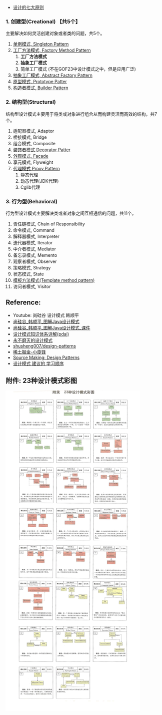 
* [设计的七大原则](docs/设计的七大原则.md)


### 1. 创建型(Creational) 【共5个】
主要解决如何灵活创建对象或者类的问题，共5个。
1. [单例模式, Singleton Pattern](docs/01.Singleton.单例模式.md)
2. [工厂方法模式, Factory Method Pattern](docs/02.FactoryMethod.工厂模式.md)
   1. **工厂方法模式**
   2. **抽象工厂模式**
   3. 简单工厂模式 (不在GOF23中设计模式之中，但是应用广泛)
3. [抽象工厂模式, Abstract Factory Pattern]()
4. [原型模式, Prototype Patter](docs/03.Prototype.原型模式.md)
5. [构造者模式, Builder Pattern](docs/04.BuilderPattern.建造者模式.md)


### 2. 结构型(Structural)
结构型设计模式主要用于将类或对象进行组合从而构建灵活而高效的结构，共7个。
1. 适配器模式, Adaptor
2. 桥接模式, Bridge
3. 组合模式, Composite
4. [装饰者模式 Decorator Patter](docs/06.DecoratorPattern.装饰者模式.md)
5. [外观模式, Facade](docs/08.FacadePattern.外观模式.md)
6. 享元模式, Flyweight
7. [代理模式 Proxy Pattern](docs/05.ProxyPattern.代理模式.md)
   1. 静态代理
   2. 动态代理(JDK代理)
   3. Cglib代理


### 3. 行为型(Behavioral)
行为型设计模式主要解决类或者对象之间互相通信的问题，共11个。
1. 责任链模式, Chain of Responsibility
2. 命令模式, Command
3. 解释器模式, Interpreter
4. 迭代器模式, Iterator
5. 中介者模式, Mediator
6. 备忘录模式, Memento
7. 观察者模式, Observer
8. 策略模式, Strategy
9. 状态模式, State
10. [模板方法模式(Template method pattern)](docs/07.TemplateMethodPattern.模板方法模式.md)
11. 访问者模式, Visitor


## Reference:
* Youtube: 尚硅谷 设计模式 韩顺平
* [尚硅谷_韩顺平_图解Java设计模式](docs/尚硅谷_韩顺平_图解Java设计模式.pdf)
* [尚硅谷_韩顺平_图解Java设计模式_课件](docs/尚硅谷_韩顺平_图解Java设计模式_课件.pdf)
* [设计模式知识体系详解(pdai)](https://pdai.tech/md/dev-spec/pattern/1_overview.html)
* [永不磨灭的设计模式](https://shusheng007.top/2021/09/07/design-pattern/)
* [shusheng007/design-patterns](https://github.com/shusheng007/design-patterns)
* [稀土掘金-小旋锋](https://juejin.cn/user/3896324938269278/posts)
* [Source Making: Design Patterns](https://sourcemaking.com/design_patterns)
* [设计模式 建议的 学习顺序](https://www.cnblogs.com/schips/p/12312385.html)


## 附件: 23种设计模式彩图
![](docs/images/附件.23种设计模式彩图.png)